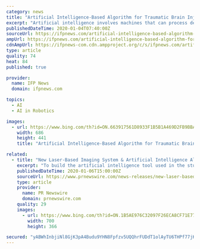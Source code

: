 ```yaml
---
category: news
title: "Artificial Intelligence-Based Algorithm for Traumatic Brain Injury"
excerpt: "Artificial intelligence involves machines that can process details as human cognition can. The progress of AI algorithms has greatly influenced mechanisms that are applied to various fields like robotics, agriculture, marketing, and of course, medicine. Algorithms mainly use logic and mathematics to create the desired output. Hence, AI ..."
publishedDateTime: 2020-01-04T07:40:00Z
sourceUrl: https://ifpnews.com/artificial-intelligence-based-algorithm-for-traumatic-brain-injury
ampUrl: https://ifpnews.com/artificial-intelligence-based-algorithm-for-traumatic-brain-injury/amp
cdnAmpUrl: https://ifpnews-com.cdn.ampproject.org/c/s/ifpnews.com/artificial-intelligence-based-algorithm-for-traumatic-brain-injury/amp
type: article
quality: 74
heat: 84
published: true

provider:
  name: IFP News
  domain: ifpnews.com

topics:
  - AI
  - AI in Robotics

images:
  - url: https://www.bing.com/th?id=ON.663917561D8933F1B5B1A469D2FB9BBA
    width: 686
    height: 441
    title: "Artificial Intelligence-Based Algorithm for Traumatic Brain Injury"

related:
  - title: "New Laser-Based Imaging System & Artificial Intelligence Algorithm, Used in Conjunction, Accurately Identify Brain Tumors"
    excerpt: "To build the artificial intelligence tool used in the study, researchers trained a deep convolutional neural network (CNN) with more than 2.5 million samples from 415 patients to classify tissue into 13 histologic categories that represent the most common brain tumors, including malignant glioma, lymphoma, metastatic tumors, and meningioma."
    publishedDateTime: 2020-01-06T15:00:00Z
    sourceUrl: https://www.prnewswire.com/news-releases/new-laser-based-imaging-system--artificial-intelligence-algorithm-used-in-conjunction--accurately-identify-brain-tumors-300981059.html
    type: article
    provider:
      name: PR Newswire
      domain: prnewswire.com
    quality: 29
    images:
      - url: https://www.bing.com/th?id=ON.1B5AE976C32097F26ECA8CF71E772AB6
        width: 700
        height: 366

secured: "yABWhInbjiNl8GjK3pA4Budu9YHN8Fpfzv5UQQhrFUDdT1olAyTU6THPf77jKetHVgdJ3g/3clxd4MwUk9Lq6tVQj6j+KT04Q4Eh/TONPaSf121TzxjU+gNQsDFSRfnLCQYXxqogGaEOQiTrxSPyqRq/ErTEZ+F1DOlkO6JQgT5J/9ocM0iAVg3G5xR6YjKex1ecmjSYeMM/XnmCyqff9Y1UbV/OdBVsC0SXwAvoPYNrSKrpYp8dC9tkNiqnRhaqi3/uQ1KJlzb6PUmGZ482zQ==;rBCOVtBSairI1zGqEKJylA=="
---
```


